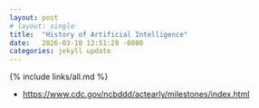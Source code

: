 ```yaml
---
layout: post
# layout: single
title:  "History of Artificial Intelligence"
date:   2026-03-10 12:51:28 -0800
categories: jekyll update
---
```


{% include links/all.md %}

 * https://www.cdc.gov/ncbddd/actearly/milestones/index.html
